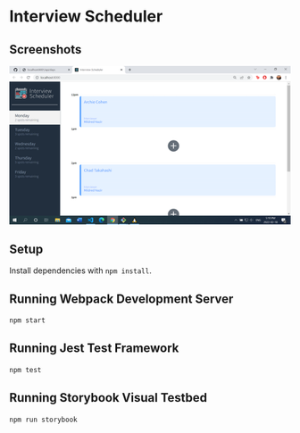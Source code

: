 # Interview Scheduler

## Screenshots

!["Description"](https://github.com/MorningCoding/scheduler/blob/master/docs/Picture1.png?raw=true)

## Setup

Install dependencies with `npm install`.

## Running Webpack Development Server

```sh
npm start
```

## Running Jest Test Framework

```sh
npm test
```

## Running Storybook Visual Testbed

```sh
npm run storybook
```
